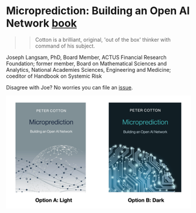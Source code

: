 # Microprediction: Building an Open AI Network [book](https://mitpress.mit.edu/9780262047326/microprediction/)


>> Cotton is a brilliant, original, 'out of the box' thinker with command of his subject. 

Joseph Langsam, PhD, Board Member, ACTUS Financial Research Foundation; former member, Board on Mathematical Sciences and Analytics, National Academies Sciences, Engineering and Medicine; coeditor of Handbook on Systemic Risk

Disagree with Joe? No worries you can file an [issue](https://github.com/microprediction/building_an_open_ai_network/issues).

![](https://github.com/microprediction/home/blob/main/books/cover_choices.png)
